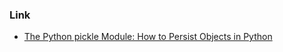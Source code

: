 ### Link
- [The Python pickle Module: How to Persist Objects in Python](https://realpython.com/python-pickle-module/)
